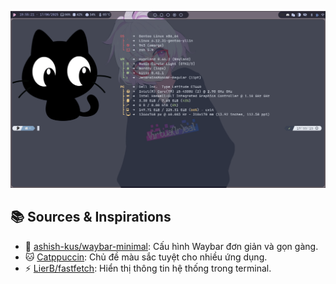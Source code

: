 ![Sreenshot](screenshot.png)
## 📚 Sources & Inspirations

- 🧊 [ashish-kus/waybar-minimal](https://github.com/ashish-kus/waybar-minimal): Cấu hình Waybar đơn giản và gọn gàng.
- 🐱 [Catppuccin](https://github.com/catppuccin): Chủ đề màu sắc tuyệt cho nhiều ứng dụng.
- ⚡ [LierB/fastfetch](https://github.com/LierB/fastfetch): Hiển thị thông tin hệ thống trong terminal.
